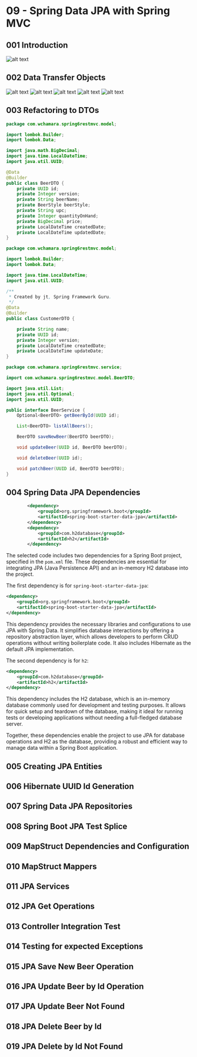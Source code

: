 # 09 - Spring Data JPA with Spring MVC

## 001 Introduction
![alt text](image.png)
## 002 Data Transfer Objects
![alt text](image-1.png)
![alt text](image-2.png)
![alt text](image-3.png)
![alt text](image-4.png)
![alt text](image-5.png)

## 003 Refactoring to DTOs
```java
package com.wchamara.spring6restmvc.model;

import lombok.Builder;
import lombok.Data;

import java.math.BigDecimal;
import java.time.LocalDateTime;
import java.util.UUID;

@Data
@Builder
public class BeerDTO {
    private UUID id;
    private Integer version;
    private String beerName;
    private BeerStyle beerStyle;
    private String upc;
    private Integer quantityOnHand;
    private BigDecimal price;
    private LocalDateTime createdDate;
    private LocalDateTime updatedDate;
}

```
```java
package com.wchamara.spring6restmvc.model;

import lombok.Builder;
import lombok.Data;

import java.time.LocalDateTime;
import java.util.UUID;

/**
 * Created by jt, Spring Framework Guru.
 */
@Data
@Builder
public class CustomerDTO {

    private String name;
    private UUID id;
    private Integer version;
    private LocalDateTime createdDate;
    private LocalDateTime updateDate;
}
```
```java
package com.wchamara.spring6restmvc.service;

import com.wchamara.spring6restmvc.model.BeerDTO;

import java.util.List;
import java.util.Optional;
import java.util.UUID;

public interface BeerService {
    Optional<BeerDTO> getBeerById(UUID id);

    List<BeerDTO> listAllBeers();

    BeerDTO saveNewBeer(BeerDTO beerDTO);

    void updateBeer(UUID id, BeerDTO beerDTO);

    void deleteBeer(UUID id);

    void patchBeer(UUID id, BeerDTO beerDTO);
}

```
## 004 Spring Data JPA Dependencies
```xml
        <dependency>
            <groupId>org.springframework.boot</groupId>
            <artifactId>spring-boot-starter-data-jpa</artifactId>
        </dependency>
        <dependency>
            <groupId>com.h2database</groupId>
            <artifactId>h2</artifactId>
        </dependency>
```

The selected code includes two dependencies for a Spring Boot project, specified in the `pom.xml` file. These dependencies are essential for integrating JPA (Java Persistence API) and an in-memory H2 database into the project.

The first dependency is for `spring-boot-starter-data-jpa`:
```xml
<dependency>
    <groupId>org.springframework.boot</groupId>
    <artifactId>spring-boot-starter-data-jpa</artifactId>
</dependency>
```
This dependency provides the necessary libraries and configurations to use JPA with Spring Data. It simplifies database interactions by offering a repository abstraction layer, which allows developers to perform CRUD operations without writing boilerplate code. It also includes Hibernate as the default JPA implementation.

The second dependency is for `h2`:
```xml
<dependency>
    <groupId>com.h2database</groupId>
    <artifactId>h2</artifactId>
</dependency>
```
This dependency includes the H2 database, which is an in-memory database commonly used for development and testing purposes. It allows for quick setup and teardown of the database, making it ideal for running tests or developing applications without needing a full-fledged database server.

Together, these dependencies enable the project to use JPA for database operations and H2 as the database, providing a robust and efficient way to manage data within a Spring Boot application.

## 005 Creating JPA Entities


## 006 Hibernate UUID Id Generation


## 007 Spring Data JPA Repositories


## 008 Spring Boot JPA Test Splice


## 009 MapStruct Dependencies and Configuration


## 010 MapStruct Mappers


## 011 JPA Services


## 012 JPA Get Operations


## 013 Controller Integration Test


## 014 Testing for expected Exceptions


## 015 JPA Save New Beer Operation


## 016 JPA Update Beer by Id Operation


## 017 JPA Update Beer Not Found


## 018 JPA Delete Beer by Id


## 019 JPA Delete by Id Not Found